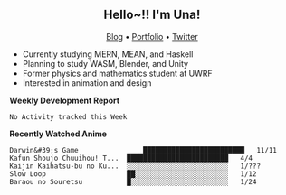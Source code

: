 <h2 align="center">
  Hello~!! I'm Una!
</h2>

<p align="center">
  <a href="https://anarchy.website/">Blog</a> &bull;
  <a href="https://una-ada.github.io/">Portfolio</a> &bull;
  <a href="https://twitter.com/unaxiii">Twitter</a>
</p>

- Currently studying MERN, MEAN, and Haskell
- Planning to study WASM, Blender, and Unity
- Former physics and mathematics student at UWRF
- Interested in animation and design

**Weekly Development Report**

<!--START_SECTION:waka-->
```text
No Activity tracked this Week
```
<!--END_SECTION:waka-->

**Recently Watched Anime**

<!-- RECENT-ANIME:START -->

    Darwin&#39;s Game                █████████████████████████   11/11
    Kafun Shoujo Chuuihou! T...  █████████████████████████   4/4
    Kaijin Kaihatsu-bu no Ku...  ░░░░░░░░░░░░░░░░░░░░░░░░░   1/???
    Slow Loop                    ██░░░░░░░░░░░░░░░░░░░░░░░   1/12
    Baraou no Souretsu           █░░░░░░░░░░░░░░░░░░░░░░░░   1/24
<!-- RECENT-ANIME:END -->
